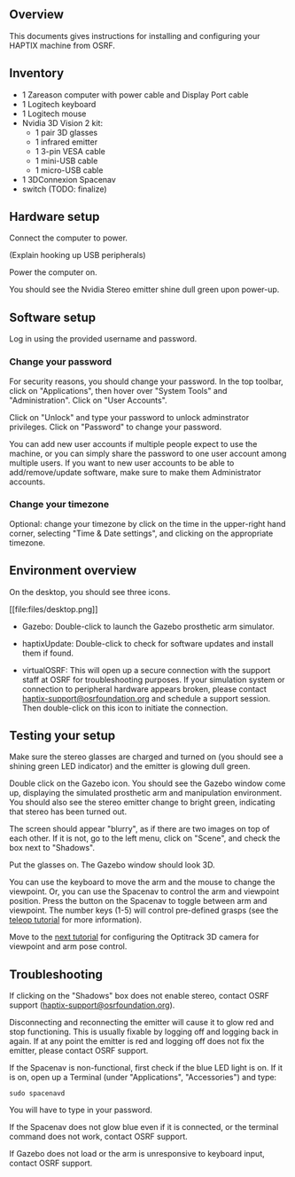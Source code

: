 ## Overview

This documents gives instructions for installing and configuring your HAPTIX machine from OSRF.

## Inventory

- 1 Zareason computer with power cable and Display Port cable
- 1 Logitech keyboard
- 1 Logitech mouse
- Nvidia 3D Vision 2 kit:
  - 1 pair 3D glasses
  - 1 infrared emitter
  - 1 3-pin VESA cable
  - 1 mini-USB cable
  - 1 micro-USB cable
- 1 3DConnexion Spacenav
- switch (TODO: finalize)

## Hardware setup
Connect the computer to power. 

(Explain hooking up USB peripherals)

Power the computer on.

You should see the Nvidia Stereo emitter shine dull green upon power-up.

## Software setup

Log in using the provided username and password.

### Change your password
For security reasons, you should change your password. In the top toolbar, click on "Applications", then hover over "System Tools" and "Administration". Click on "User Accounts".

Click on "Unlock" and type your password to unlock adminstrator privileges. Click on "Password" to change your password.

You can add new user accounts if multiple people expect to use the machine, or you can simply share the password to one user account among multiple users. If you want to new user accounts to be able to add/remove/update software, make sure to make them Administrator accounts.

### Change your timezone
Optional: change your timezone by click on the time in the upper-right hand corner, selecting "Time & Date settings", and clicking on the appropriate timezone.

## Environment overview

On the desktop, you should see three icons.

[[file:files/desktop.png]]

- Gazebo: Double-click to launch the Gazebo prosthetic arm simulator.

- haptixUpdate: Double-click to check for software updates and install them if found.

- virtualOSRF: This will open up a secure connection with the support staff at OSRF for troubleshooting purposes. If your simulation system or connection to peripheral hardware appears broken, please contact haptix-support@osrfoundation.org and schedule a support session. Then double-click on this icon to initiate the connection.

## Testing your setup

Make sure the stereo glasses are charged and turned on (you should see a shining green LED indicator) and the emitter is glowing dull green.

Double click on the Gazebo icon. You should see the Gazebo window come up, displaying the simulated prosthetic arm and manipulation environment. You should also see the stereo emitter change to bright green, indicating that stereo has been turned out.

The screen should appear "blurry", as if there are two images on top of each other. If it is not, go to the left menu, click on "Scene", and check the box next to "Shadows".

Put the glasses on. The Gazebo window should look 3D.

You can use the keyboard to move the arm and the mouse to change the viewpoint. Or, you can use the Spacenav to control the arm and viewpoint position. Press the button on the Spacenav to toggle between arm and viewpoint. The number keys (1-5) will control pre-defined grasps (see the [teleop tutorial](http://gazebosim.org/tutorials?cat=haptix&tut=haptix_teleop) for more information).

Move to the [next tutorial](http://gazebosim.org/tutorials?cat=haptix&tut=haptix_optitrack) for configuring the Optitrack 3D camera for viewpoint and arm pose control.

## Troubleshooting

If clicking on the "Shadows" box does not enable stereo, contact OSRF support (haptix-support@osrfoundation.org).

Disconnecting and reconnecting the emitter will cause it to glow red and stop functioning. This is usually fixable by logging off and logging back in again. If at any point the emitter is red and logging off does not fix the emitter, please contact OSRF support.

If the Spacenav is non-functional, first check if the blue LED light is on. If it is on, open up a Terminal (under "Applications", "Accessories") and type:

~~~
sudo spacenavd
~~~

You will have to type in your password.

If the Spacenav does not glow blue even if it is connected, or the terminal command does not work, contact OSRF support.

If Gazebo does not load or the arm is unresponsive to keyboard input, contact OSRF support.
